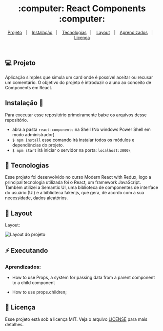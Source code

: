 <h1 align="center">
  :computer: React Components :computer:
</h1>

<p align="center">
<a href="#-projeto">Projeto</a>&nbsp;&nbsp;&nbsp;|&nbsp;&nbsp;&nbsp;
  <a href="#instalação-rocket">Instalação</a>&nbsp;&nbsp;&nbsp;|&nbsp;&nbsp;&nbsp;
  <a href="#rocket-tecnologias">Tecnologias</a>&nbsp;&nbsp;&nbsp;|&nbsp;&nbsp;&nbsp;  
  <a href="#-layout">Layout</a>&nbsp;&nbsp;&nbsp;|&nbsp;&nbsp;&nbsp;
  <a href="#zap-executando">Aprendizados</a>&nbsp;&nbsp;&nbsp;|&nbsp;&nbsp;&nbsp;
  <a href="#memo-licença">Licença</a>
</p>

<br>

## 💻 Projeto

Aplicação simples que simula um card onde é possível aceitar ou recusar um comentário. O objetivo do projeto é introduzir o aluno ao conceito de Components em React.

## Instalação 🚀

Para executar esse repositório primeiramente baixe os arquivos desse repositório.

- abra a pasta `react-components` na Shell (No windows Power Shell em modo administrador). 
- `$ npm install` esse comando irá instalar todos os módulos e dependências do projeto.
- `$ npm start` irá iniciar o servidor na porta: `localhost:3000\` 

## :rocket: Tecnologias

Esse projeto foi desenvolvido no curso Modern React with Redux, logo a principal tecnologia utilizada foi o React, um framework JavaScript. Também utilizei a Semantic UI, uma biblioteca de componentes de interface do usuário (UI) e a biblioteca faker.js, que gera, de acordo com a sua necessidade, dados aleatórios.

## 🎨 Layout

Layout: 

![Layout do projeto](https://github.com/ChristySchott/react-components/blob/master/react-components.PNG)

## :zap: Executando

### Aprendizados:

- How to use Props, a system for passing data from a parent component to a child component

- How to use props.children;

## :memo: Licença

Esse projeto está sob a licença MIT. Veja o arquivo [LICENSE](LICENSE.md) para mais detalhes.
